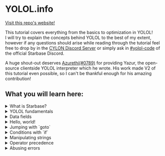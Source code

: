 # YOLOL.info

[Visit this repo's website!](https://yolol.info)

This tutorial covers everything from the basics to optimization in YOLOL!<br>
I will try to explain the concepts behind YOLOL to the best of my extent, however if any questions should arise while reading through the tutorial feel free to 
drop by in the [CYLON Discord Server](https://discord.gg/jkXcT74) or simply ask in [#yolol-code](https://discord.gg/jV83sSVanb) of the official Starbase Discord.

A huge shout-out deserves [Azurethi(#0789)](https://github.com/azurethi) for providing Yazur, the open-source clientside YOLOL interpreter which he wrote. His work made V2 of this tutorial even possible, so I can't be thankful enough for his amazing contribution!

## What you will learn here:

<details>
  <summary> What is Starbase? </summary>
  
  > An overview of YOLOL, it's creators and documentation.<br><br>
  >**Learnings in this chapter:**
  >+ YOLOL and the name's origin
  >+ Information about Starbase and it's creators Frozenbyte
  >+ Official documentation of YOLOL<br>
  >
  >|[Read more](tutorial_md/c1.md)|
  >|:--:|
</details>

<details>
  <summary> YOLOL fundamentals </summary>
  
  > A first dive into the language.<br><br>
  >**Learnings in this chapter:**
  >+ Introduction to interactive code snippets
  >+ How YOLOL is being executed
  >+ YOLOL limitations
  >
  >|[Read more](tutorial_md/c2.md)|
  >|:--:|
</details>

<details>
  <summary> Data fields </summary>
  
  > Data fields, variables and the game-changing colon.<br><br>
  >**Learnings in this chapter:**
  >+ Defining variables and assigning values
  >+ The difference between global and local variables
  >
  >|[Read more](tutorial_md/c3.md)|
  >|:--:|
</details>

<details>
  <summary> Hello, world! </summary>
  
  > Understanding how strings work at the example of "Hello world!".<br><br>
  >**Learnings in this chapter:**
  >+ Assigning strings to a field
  >+ Combining strings through concatenation
  >
  >|[Read more](tutorial_md/c4.md)|
  >|:--:|
</details>

<details>
  <summary> Jumping with `goto` </summary>
  
  > Wether you want to skip some lines or jump to a specific one - goto does it all!<br><br>
  >**Learnings in this chapter:**
  >+ The core concept of `goto`
  >+ Creating finite and infinite loops
  >
  >|[Read more](tutorial_md/c5.md)|
  >|:--:|
</details>

<details>
  <summary> Conditions with `if` </summary>
  
  > Using if to make decisions and create more complex scripts.<br><br>
  >**Learnings in this chapter:**
  >+ Syntax of if-statments and their use-cases
  >+ Combining with `goto`
</details>

<details>
  <summary> Manipulating strings </summary>
  
  > Calculating the length of strings, reversing them and much more!<br><br>
  >**Learnings in this chapter:**
  >+ Different ways of manipulating strings
  >+ Using string manipulations to get the length of a string
</details>

<details>
  <summary> Operator precedence </summary>
  
  > The classic brackets before multiplication/division before addition/subtraction.<br><br>
  >**Learnings in this chapter:**
  >+ Different operators and their precedence
  >+ Leveraging operator precedence
</details>

<details>
  <summary> Abusing errors </summary>
  
  > Causing errors in the execution of YOLOL and making use of them.<br><br>
  >**Learnings in this chapter:**
  >+ Optimizing code by introducing errors
  >+ Optimized way of getting the length of a string
</details>

